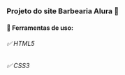 ### Projeto do site Barbearia Alura :barber:

#### :small_blue_diamond: Ferramentas de uso:

###### :white_check_mark: HTML5

###### :white_check_mark: CSS3



